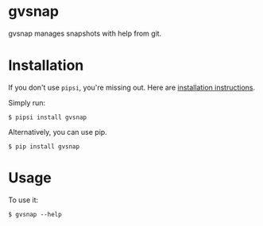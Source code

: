 # gvsnap

gvsnap manages snapshots with help from git.


# Installation

If you don't use `pipsi`, you're missing out.
Here are [installation instructions](https://github.com/mitsuhiko/pipsi#readme).

Simply run:

    $ pipsi install gvsnap

Alternatively, you can use pip.

    $ pip install gvsnap

# Usage

To use it:

    $ gvsnap --help

